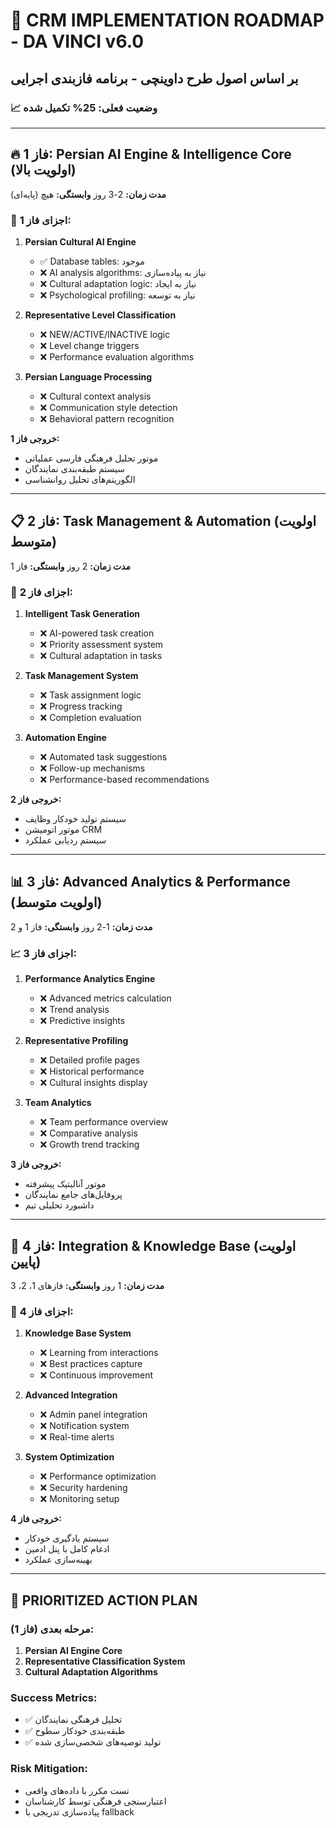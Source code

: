 # 🎯 CRM IMPLEMENTATION ROADMAP - DA VINCI v6.0
## بر اساس اصول طرح داوینچی - برنامه فازبندی اجرایی

### 📈 **وضعیت فعلی:** 25% تکمیل شده

---

## 🔥 **فاز 1: Persian AI Engine & Intelligence Core** (اولویت بالا)
**مدت زمان:** 2-3 روز
**وابستگی:** هیچ (پایه‌ای)

### 🧠 **اجزای فاز 1:**
1. **Persian Cultural AI Engine**
   - ✅ Database tables: موجود
   - ❌ AI analysis algorithms: نیاز به پیاده‌سازی
   - ❌ Cultural adaptation logic: نیاز به ایجاد
   - ❌ Psychological profiling: نیاز به توسعه

2. **Representative Level Classification**
   - ❌ NEW/ACTIVE/INACTIVE logic
   - ❌ Level change triggers
   - ❌ Performance evaluation algorithms

3. **Persian Language Processing**
   - ❌ Cultural context analysis
   - ❌ Communication style detection
   - ❌ Behavioral pattern recognition

**خروجی فاز 1:**
- موتور تحلیل فرهنگی فارسی عملیاتی
- سیستم طبقه‌بندی نمایندگان
- الگوریتم‌های تحلیل روانشناسی

---

## 📋 **فاز 2: Task Management & Automation** (اولویت متوسط)
**مدت زمان:** 2 روز
**وابستگی:** فاز 1

### 🎯 **اجزای فاز 2:**
1. **Intelligent Task Generation**
   - ❌ AI-powered task creation
   - ❌ Priority assessment system
   - ❌ Cultural adaptation in tasks

2. **Task Management System**
   - ❌ Task assignment logic
   - ❌ Progress tracking
   - ❌ Completion evaluation

3. **Automation Engine**
   - ❌ Automated task suggestions
   - ❌ Follow-up mechanisms
   - ❌ Performance-based recommendations

**خروجی فاز 2:**
- سیستم تولید خودکار وظایف
- موتور اتومیشن CRM
- سیستم ردیابی عملکرد

---

## 📊 **فاز 3: Advanced Analytics & Performance** (اولویت متوسط)
**مدت زمان:** 1-2 روز
**وابستگی:** فاز 1 و 2

### 📈 **اجزای فاز 3:**
1. **Performance Analytics Engine**
   - ❌ Advanced metrics calculation
   - ❌ Trend analysis
   - ❌ Predictive insights

2. **Representative Profiling**
   - ❌ Detailed profile pages
   - ❌ Historical performance
   - ❌ Cultural insights display

3. **Team Analytics**
   - ❌ Team performance overview
   - ❌ Comparative analysis
   - ❌ Growth trend tracking

**خروجی فاز 3:**
- موتور آنالیتیک پیشرفته
- پروفایل‌های جامع نمایندگان
- داشبورد تحلیلی تیم

---

## 🔗 **فاز 4: Integration & Knowledge Base** (اولویت پایین)
**مدت زمان:** 1 روز
**وابستگی:** فازهای 1، 2، 3

### 🧩 **اجزای فاز 4:**
1. **Knowledge Base System**
   - ❌ Learning from interactions
   - ❌ Best practices capture
   - ❌ Continuous improvement

2. **Advanced Integration**
   - ❌ Admin panel integration
   - ❌ Notification system
   - ❌ Real-time alerts

3. **System Optimization**
   - ❌ Performance optimization
   - ❌ Security hardening
   - ❌ Monitoring setup

**خروجی فاز 4:**
- سیستم یادگیری خودکار
- ادغام کامل با پنل ادمین
- بهینه‌سازی عملکرد

---

## 🎯 **PRIORITIZED ACTION PLAN**

### **مرحله بعدی (فاز 1):**
1. **Persian AI Engine Core**
2. **Representative Classification System**
3. **Cultural Adaptation Algorithms**

### **Success Metrics:**
- ✅ تحلیل فرهنگی نمایندگان
- ✅ طبقه‌بندی خودکار سطوح
- ✅ تولید توصیه‌های شخصی‌سازی شده

### **Risk Mitigation:**
- تست مکرر با داده‌های واقعی
- اعتبارسنجی فرهنگی توسط کارشناسان
- پیاده‌سازی تدریجی با fallback